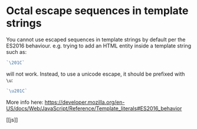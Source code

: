 # Octal escape sequences in template strings

You cannot use escaped sequences in template strings by default per the ES2016 behaviour. e.g. trying to add an HTML entity inside a template string such as:
```javascript
`\201C`
```
will not work. Instead, to use a unicode escape, it should be prefixed with `\u`:
```javascript
`\u201C`
```

More info here: https://developer.mozilla.org/en-US/docs/Web/JavaScript/Reference/Template_literals#ES2016_behavior

[[js]]